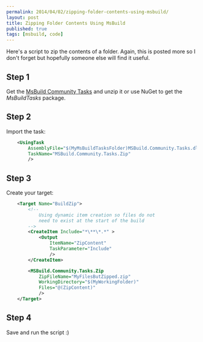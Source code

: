 ```yaml
---
permalink: 2014/04/02/zipping-folder-contents-using-msbuild/
layout: post
title: Zipping Folder Contents Using MsBuild
published: true
tags: [msbuild, code]
---
```


Here's a script to zip the contents of a folder. Again, this is posted more
so I don't forget but hopefully someone else will find it useful.

## Step 1

Get the [MsBuild Community Tasks](https://github.com/loresoft/msbuildtasks/releases)
and unzip it or use NuGet to get the _MsBuildTasks_ package.

## Step 2

Import the task:

```xml
    <UsingTask
    	AssemblyFile="$(MyMsBuildTasksFolder)MSBuild.Community.Tasks.dll"
    	TaskName="MSBuild.Community.Tasks.Zip"
    	/>
```

## Step 3

Create your target:

```xml
    <Target Name="BuildZip">
    	<!--
    		Using dynamic item creation so files do not
    		need to exist at the start of the build
    	-->
    	<CreateItem Include="*\**\*.*" >
    		<Output
    			ItemName="ZipContent"
    			TaskParameter="Include"
    			/>
    	</CreateItem>

    	<MSBuild.Community.Tasks.Zip
    		ZipFileName="MyFilesButZipped.zip"
    		WorkingDirectory="$(MyWorkingFolder)"
    		Files="@(ZipContent)"
    		/>
    </Target>
```

## Step 4

Save and run the script :)
